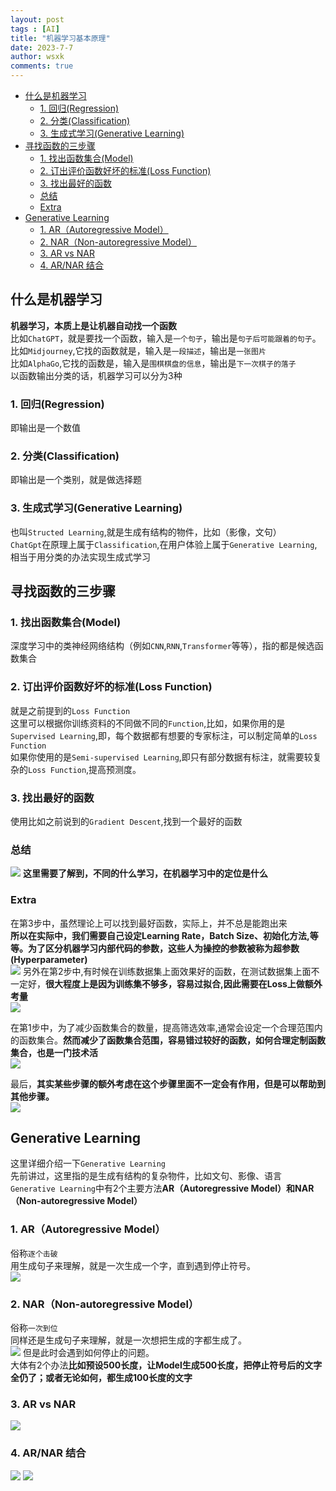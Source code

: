 ```yaml
---
layout: post
tags : [AI]
title: "机器学习基本原理"
date: 2023-7-7
author: wsxk
comments: true
---
```


- [什么是机器学习](#什么是机器学习)
  - [1. 回归(Regression)](#1-回归regression)
  - [2. 分类(Classification)](#2-分类classification)
  - [3. 生成式学习(Generative Learning)](#3-生成式学习generative-learning)
- [寻找函数的三步骤](#寻找函数的三步骤)
  - [1. 找出函数集合(Model)](#1-找出函数集合model)
  - [2. 订出评价函数好坏的标准(Loss Function)](#2-订出评价函数好坏的标准loss-function)
  - [3. 找出最好的函数](#3-找出最好的函数)
  - [总结](#总结)
  - [Extra](#extra)
- [Generative Learning](#generative-learning)
  - [1. AR（Autoregressive Model）](#1-arautoregressive-model)
  - [2. NAR（Non-autoregressive Model）](#2-narnon-autoregressive-model)
  - [3. AR vs NAR](#3-ar-vs-nar)
  - [4. AR/NAR 结合](#4-arnar-结合)


## 什么是机器学习<br>
**机器学习，本质上是让机器自动找一个函数**<br>
比如`ChatGPT`，就是要找一个函数，输入是`一个句子`，输出是`句子后可能跟着的句子`。<br>
比如`Midjourney`,它找的函数就是，输入是`一段描述`，输出是`一张图片`<br>
比如`AlphaGo`,它找的函数是，输入是`围棋棋盘的信息`，输出是`下一次棋子的落子`<br>
以函数输出分类的话，机器学习可以分为3种<br>
### 1. 回归(Regression)<br>
即输出是一个数值<br>
### 2. 分类(Classification)<br>
即输出是一个类别，就是做选择题<br>
### 3. 生成式学习(Generative Learning)<br>
也叫`Structed Learning`,就是生成有结构的物件，比如（影像，文句）<br>
`ChatGpt`在原理上属于`Classification`,在用户体验上属于`Generative Learning`,相当于用分类的办法实现生成式学习<br>

## 寻找函数的三步骤<br>

### 1. 找出函数集合(Model)<br>
深度学习中的类神经网络结构（例如`CNN`,`RNN`,`Transformer`等等），指的都是候选函数集合<br>

### 2. 订出评价函数好坏的标准(Loss Function)<br>
就是之前提到的`Loss Function`<br>
这里可以根据你训练资料的不同做不同的`Function`,比如，如果你用的是`Supervised Learning`,即，每个数据都有想要的专家标注，可以制定简单的`Loss Function`<br>
如果你使用的是`Semi-supervised Learning`,即只有部分数据有标注，就需要较复杂的`Loss Function`,提高预测度。<br>

### 3. 找出最好的函数<br>
使用比如之前说到的`Gradient Descent`,找到一个最好的函数<br>

### 总结<br>
![](https://raw.githubusercontent.com/wsxk/wsxk_pictures/main/2023-7-6/%E5%B1%8F%E5%B9%95%E6%88%AA%E5%9B%BE%202023-07-10%20103023.png)
**这里需要了解到，不同的什么学习，在机器学习中的定位是什么**<br>

### Extra<br>
在第3步中，虽然理论上可以找到最好函数，实际上，并不总是能跑出来<br>
**所以在实际中，我们需要自己设定Learning Rate，Batch Size、初始化方法,等等。为了区分机器学习内部代码的参数，这些人为操控的参数被称为超参数(Hyperparameter)**<br>
![](https://raw.githubusercontent.com/wsxk/wsxk_pictures/main/2023-7-6/20230710120616.png)
另外在第2步中,有时候在训练数据集上面效果好的函数，在测试数据集上面不一定好，**很大程度上是因为训练集不够多，容易过拟合,因此需要在Loss上做额外考量**<br>
![](https://raw.githubusercontent.com/wsxk/wsxk_pictures/main/2023-7-6/20230710121050.png)<br>

在第1步中，为了减少函数集合的数量，提高筛选效率,通常会设定一个合理范围内的函数集合。**然而减少了函数集合范围，容易错过较好的函数，如何合理定制函数集合，也是一门技术活**<br>
![](https://raw.githubusercontent.com/wsxk/wsxk_pictures/main/2023-7-6/20230710121343.png)

最后，**其实某些步骤的额外考虑在这个步骤里面不一定会有作用，但是可以帮助到其他步骤。**<br>
![](https://raw.githubusercontent.com/wsxk/wsxk_pictures/main/2023-7-6/20230710121445.png)

## Generative Learning<br>
这里详细介绍一下`Generative Learning`<br>
先前讲过，这里指的是生成有结构的复杂物件，比如文句、影像、语言<br>
`Generative Learning`中有2个主要方法**AR（Autoregressive Model）和NAR（Non-autoregressive Model）**<br>

### 1. AR（Autoregressive Model）<br>
俗称`逐个击破`<br>
用生成句子来理解，就是一次生成一个字，直到遇到停止符号。<br>
![](https://raw.githubusercontent.com/wsxk/wsxk_pictures/main/2023-7-6/20230711104902.png)
### 2. NAR（Non-autoregressive Model）<br>
俗称`一次到位`<br>
同样还是生成句子来理解，就是一次想把生成的字都生成了。<br>
![](https://raw.githubusercontent.com/wsxk/wsxk_pictures/main/2023-7-6/20230711104950.png)
但是此时会遇到如何停止的问题。<br>
大体有2个办法**比如预设500长度，让Model生成500长度，把停止符号后的文字全仍了；或者无论如何，都生成100长度的文字**<br>

### 3. AR vs NAR<br>
![](https://raw.githubusercontent.com/wsxk/wsxk_pictures/main/2023-7-6/20230711105152.png)

### 4. AR/NAR 结合<br>
![](https://raw.githubusercontent.com/wsxk/wsxk_pictures/main/2023-7-6/20230711105233.png)
![](https://raw.githubusercontent.com/wsxk/wsxk_pictures/main/2023-7-6/20230711105250.png)